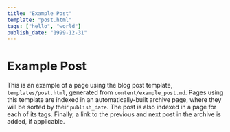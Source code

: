 ```yaml
---
title: "Example Post"
template: "post.html"
tags: ["hello", "world"]
publish_date: "1999-12-31"
---
```

# Example Post
This is an example of a page using the blog post template, `templates/post.html`, generated from `content/example_post.md`. Pages using this template are indexed in an automatically-built archive page, where they will be sorted by their `publish_date`. The post is also indexed in a page for each of its tags. Finally, a link to the previous and next post in the archive is added, if applicable.
